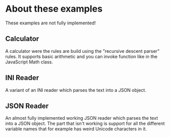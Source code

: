 About these examples
====================
These examples are not fully implemented!

Calculator
----------
A calculator were the rules are build using the "recursive descent parser" rules.
It supports basic arithmetic and you can invoke function like in the JavaScript Math class.

INI Reader
----------
A variant of an INI reader which parses the text into a JSON object.

JSON Reader
-----------
An almost fully implemented working JSON reader which parses the text into a JSON object. 
The part that isn't working is support for all the different variable names that for example has weird Unicode characters in it. 